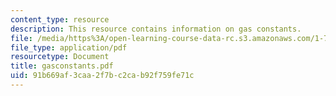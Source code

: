 ```yaml
---
content_type: resource
description: This resource contains information on gas constants.
file: /media/https%3A/open-learning-course-data-rc.s3.amazonaws.com/1-76-aquatic-chemistry-fall-2005/91b669af3caa2f7bc2cab92f759fe71c_gasconstants.pdf
file_type: application/pdf
resourcetype: Document
title: gasconstants.pdf
uid: 91b669af-3caa-2f7b-c2ca-b92f759fe71c
---
```

